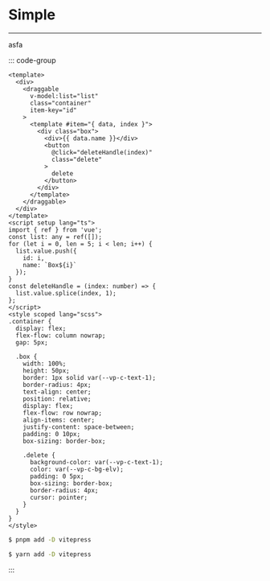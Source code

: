 # Simple

---

<script setup lang="ts">
import VDSimple from "@/.vitepress/theme/components/example/VDSimple.vue"
import CodeDisplay from '@/.vitepress/theme/components/CodeDisplay/index.vue'
</script>
asfa
<VDSimple></VDSimple>

<CodeDisplay>

::: code-group

```vue [Typescript]
<template>
  <div>
    <draggable
      v-model:list="list"
      class="container"
      item-key="id"
    >
      <template #item="{ data, index }">
        <div class="box">
          <div>{{ data.name }}</div>
          <button
            @click="deleteHandle(index)"
            class="delete"
          >
            delete
          </button>
        </div>
      </template>
    </draggable>
  </div>
</template>
<script setup lang="ts">
import { ref } from 'vue';
const list: any = ref([]);
for (let i = 0, len = 5; i < len; i++) {
  list.value.push({
    id: i,
    name: `Box${i}`
  });
}
const deleteHandle = (index: number) => {
  list.value.splice(index, 1);
};
</script>
<style scoped lang="scss">
.container {
  display: flex;
  flex-flow: column nowrap;
  gap: 5px;

  .box {
    width: 100%;
    height: 50px;
    border: 1px solid var(--vp-c-text-1);
    border-radius: 4px;
    text-align: center;
    position: relative;
    display: flex;
    flex-flow: row nowrap;
    align-items: center;
    justify-content: space-between;
    padding: 0 10px;
    box-sizing: border-box;

    .delete {
      background-color: var(--vp-c-text-1);
      color: var(--vp-c-bg-elv);
      padding: 0 5px;
      box-sizing: border-box;
      border-radius: 4px;
      cursor: pointer;
    }
  }
}
</style>
```

```sh [pnpm]
$ pnpm add -D vitepress
```

```sh [yarn]
$ yarn add -D vitepress
```

:::
</CodeDisplay>
